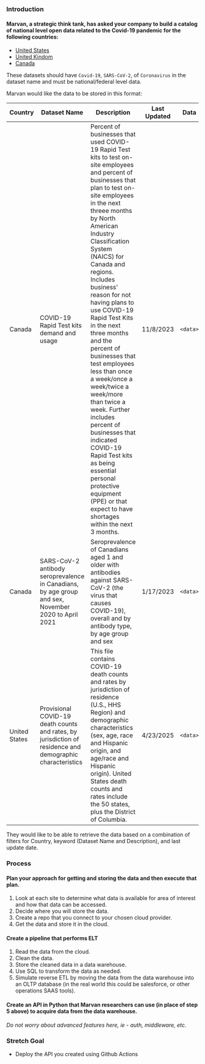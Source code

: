 ### Introduction

#### Marvan, a strategic think tank, has asked your company to build a catalog of **national** level open data related to the Covid-19 pandemic for the following countries:
- [United States](https://catalog.data.gov/dataset/?q=&sort=views_recent+desc&ext_location=United+States&ext_bbox=-124.733253%2C24.544245%2C-66.954811%2C49.388611&ext_prev_extent=) 
- [United Kindom](https://www.data.gov.uk/)
- [Canada](https://search.open.canada.ca/opendata/)

These datasets should have `Covid-19`, `SARS-CoV-2`, of `Coronavirus` in the dataset name and must be national/federal level data.
  

Marvan would like the data to be stored in this format:    

| Country | Dataset Name | Description | Last Updated | Data |    
| ------ | ------- | ------- | -------- | ---------- |
| Canada  | COVID-19 Rapid Test kits demand and usage | Percent of businesses that used COVID-19 Rapid Test kits to test on-site employees and percent of businesses that plan to test on-site employees in the next threee months by North American Industry Classification System (NAICS) for Canada and regions. Includes business' reason for not having plans to use COVID-19 Rapid Test Kits in the next three months and the percent of businesses that test employees less than once a week/once a week/twice a week/more than twice a week. Further includes percent of businesses that indicated COVID-19 Rapid Test kits as being essential personal protective equipment (PPE) or that expect to have shortages within the next 3 months. | 11/8/2023 | `<data>`
| Canada | SARS-CoV-2 antibody seroprevalence in Canadians, by age group and sex, November 2020 to April 2021 | Seroprevalence of Canadians aged 1 and older with antibodies against SARS-CoV-2 (the virus that causes COVID-19), overall and by antibody type, by age group and sex | 1/17/2023 | `<data>` |
| United States | Provisional COVID-19 death counts and rates, by jurisdiction of residence and demographic characteristics | This file contains COVID-19 death counts and rates by jurisdiction of residence (U.S., HHS Region) and demographic characteristics (sex, age, race and Hispanic origin, and age/race and Hispanic origin). United States death counts and rates include the 50 states, plus the District of Columbia. | 4/23/2025 | `<data>`

They would like to be able to retrieve the data based on a combination of filters for Country, keyword (Dataset Name and Description), and last update date.

### Process

#### Plan your approach for getting and storing the data and then execute that plan.
1. Look at each site to determine what data is available for area of interest and how that data can be accessed.
2. Decide where you will store the data.
3. Create a repo that you connect to your chosen cloud provider.
4. Get the data and store it in the cloud.

#### Create a pipeline that performs ELT
1. Read the data from the cloud.
2. Clean the data.
3. Store the cleaned data in a data warehouse.
4. Use SQL to transform the data as needed.
5. Simulate reverse ETL by moving the data from the data warehouse into an OLTP database (in the real world this could be salesforce, or other operations SAAS tools).

#### Create an API in Python that Marvan researchers can use (in place of step 5 above) to acquire data from the data warehouse. 
*Do not worry about advanced features here, ie - auth, middleware, etc.*

### Stretch Goal
- Deploy the API you created using Github Actions